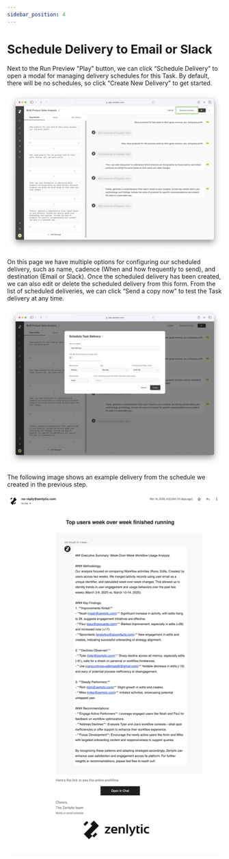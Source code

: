```yaml
---
sidebar_position: 4
---
```


# Schedule Delivery to Email or Slack

Next to the Run Preview "Play" button, we can click “Schedule Delivery” to open a modal for managing delivery schedules for this Task. By default, there will be no schedules, so click “Create New Delivery” to get started.

![delivery-modal-button](../assets/agentic-tasks/delivery-modal-button.png)

On this page we have multiple options for configuring our scheduled delivery, such as name, cadence (When and how frequently to send), and destination (Email or Slack). Once the scheduled delivery has been created, we can also edit or delete the scheduled delivery from this form. From the list of scheduled deliveries, we can click “Send a copy now” to test the Task delivery at any time.

![delivery-modal](../assets/agentic-tasks/delivery-modal.png)

The following image shows an example delivery from the schedule we created in the previous step.

![delivery](../assets/agentic-tasks/delivery.png)